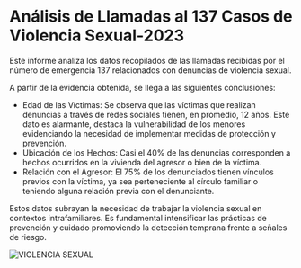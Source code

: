 # Análisis de Llamadas al 137 Casos de Violencia Sexual-2023
Este informe analiza los datos recopilados de las llamadas recibidas por el número de emergencia 137 relacionados con denuncias de violencia sexual. 

A partir de la evidencia obtenida, se llega a las siguientes conclusiones:
- Edad de las Víctimas: Se observa que las víctimas que realizan denuncias a través de redes sociales tienen, en promedio, 12 años. Este dato es alarmante, destaca la vulnerabilidad de los menores evidenciando la necesidad de implementar medidas de protección y prevención.
- Ubicación de los Hechos: Casi el 40% de las denuncias corresponden a hechos ocurridos en la vivienda del agresor o bien de la víctima.
- Relación con el Agresor: El 75% de los denunciados tienen vínculos previos con la víctima, ya sea perteneciente al círculo familiar o teniendo alguna relación previa con el denunciante.

Estos datos subrayan la necesidad de trabajar la violencia sexual en contextos intrafamiliares. Es fundamental intensificar las prácticas de prevención y cuidado promoviendo la detección temprana frente a señales de riesgo.

![VIOLENCIA SEXUAL](https://github.com/Mailen-Badoza/An-lisis-de-Llamadas-al-137-Casos-de-Violencia-Sexual---2023/assets/145297121/fe4d417f-c84f-48da-a899-847b8e86e553)

